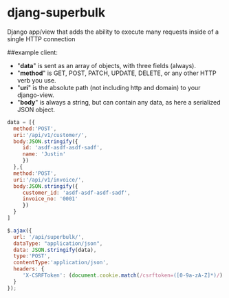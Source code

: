 djang-superbulk
===============

Django app/view that adds the ability to execute many requests inside of a single HTTP connection

##example client:
* "__data__" is sent as an array of objects, with three fields (always).
* "__method__" is GET, POST, PATCH, UPDATE, DELETE, or any other HTTP verb you use.
* "__uri__" is the absolute path (not including http and domain) to your django-view.
* "__body__" is always a string, but can contain any data, as here a serialized JSON object.

 ```javascript
data = [{
   method:'POST',
   uri:'/api/v1/customer/',
   body:JSON.stringify({
      id: 'asdf-asdf-asdf-sadf',
      name: 'Justin'
      })
   },{
   method:'POST',
   uri:'/api/v1/invoice/',
   body:JSON.stringify({
      customer_id: 'asdf-asdf-asdf-sadf',
      invoice_no: '0001'
      })
   }
]

$.ajax({
   url: '/api/superbulk/',
   dataType: "application/json",
   data: JSON.stringify(data),
   type:'POST',
   contentType:'application/json',
   headers: {
      'X-CSRFToken': (document.cookie.match(/csrftoken=([0-9a-zA-Z]*)/) || ['']).pop()
   }
});
```

